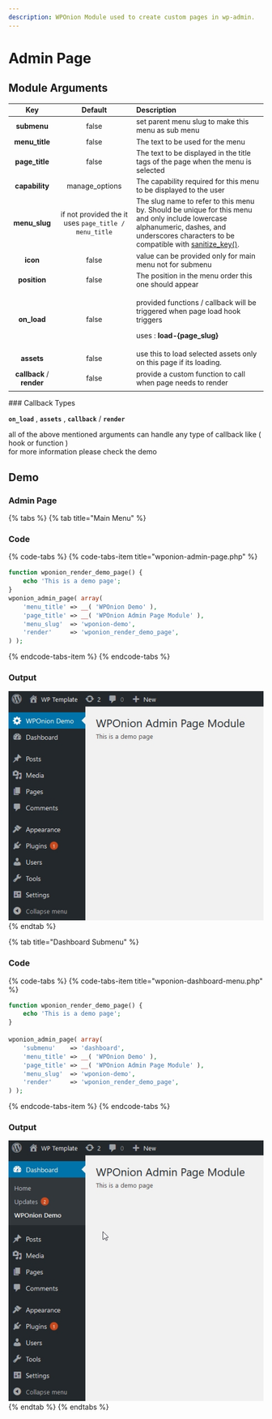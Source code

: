 ```yaml
---
description: WPOnion Module used to create custom pages in wp-admin.
---
```


# Admin Page

## Module Arguments

<table>
  <thead>
    <tr>
      <th style="text-align:center">Key</th>
      <th style="text-align:center">Default</th>
      <th style="text-align:left">Description</th>
    </tr>
  </thead>
  <tbody>
    <tr>
      <td style="text-align:center"><b>submenu</b>
      </td>
      <td style="text-align:center">false</td>
      <td style="text-align:left">set parent menu slug to make this menu as sub menu</td>
    </tr>
    <tr>
      <td style="text-align:center"><b>menu_title</b>
      </td>
      <td style="text-align:center">false</td>
      <td style="text-align:left">The text to be used for the menu</td>
    </tr>
    <tr>
      <td style="text-align:center"><b>page_title</b>
      </td>
      <td style="text-align:center">false</td>
      <td style="text-align:left">The text to be displayed in the title tags of the page when the menu is
        selected</td>
    </tr>
    <tr>
      <td style="text-align:center"><b>capability</b>
      </td>
      <td style="text-align:center">manage_options</td>
      <td style="text-align:left">The capability required for this menu to be displayed to the user</td>
    </tr>
    <tr>
      <td style="text-align:center"><b>menu_slug</b>
      </td>
      <td style="text-align:center">if not provided the it uses <code>page_title / menu_title</code>
      </td>
      <td style="text-align:left">The slug name to refer to this menu by. Should be unique for this menu
        and only include lowercase alphanumeric, dashes, and underscores characters
        to be compatible with <a href="https://developer.wordpress.org/reference/functions/sanitize_key/">sanitize_key()</a>.</td>
    </tr>
    <tr>
      <td style="text-align:center"><b>icon</b>
      </td>
      <td style="text-align:center">false</td>
      <td style="text-align:left">value can be provided only for main menu not for submenu</td>
    </tr>
    <tr>
      <td style="text-align:center"><b>position</b>
      </td>
      <td style="text-align:center">false</td>
      <td style="text-align:left">The position in the menu order this one should appear</td>
    </tr>
    <tr>
      <td style="text-align:center"><b>on_load</b>
      </td>
      <td style="text-align:center">false</td>
      <td style="text-align:left">
        <p>provided functions / callback will be triggered when page load hook triggers</p>
        <p>uses :<b> load-{page_slug}</b>
        </p>
      </td>
    </tr>
    <tr>
      <td style="text-align:center"><b>assets</b>
      </td>
      <td style="text-align:center">false</td>
      <td style="text-align:left">use this to load selected assets only on this page if its loading.</td>
    </tr>
    <tr>
      <td style="text-align:center"><b>callback</b> / <b>render</b>
      </td>
      <td style="text-align:center">false</td>
      <td style="text-align:left">provide a custom function to call when page needs to render</td>
    </tr>
    <tr>
      <td style="text-align:center"></td>
      <td style="text-align:center"></td>
      <td style="text-align:left"></td>
    </tr>
  </tbody>
</table>### Callback Types

**`on_load`** , **`assets`** , **`callback`** / **`render`**  

all of the above mentioned arguments can handle any type of callback like \( hook  or function \)  
for more information please check the demo

## Demo

### Admin Page

{% tabs %}
{% tab title="Main Menu" %}
### Code

{% code-tabs %}
{% code-tabs-item title="wponion-admin-page.php" %}
```php
function wponion_render_demo_page() {
	echo 'This is a demo page';
}
wponion_admin_page( array(
	'menu_title' => __( 'WPOnion Demo' ),
	'page_title' => __( 'WPOnion Admin Page Module' ),
	'menu_slug'  => 'wponion-demo',
	'render'     => 'wponion_render_demo_page',
) );
```
{% endcode-tabs-item %}
{% endcode-tabs %}

### Output

![](../.gitbook/assets/1541383988-162.jpg)
{% endtab %}

{% tab title="Dashboard Submenu" %}
### Code

{% code-tabs %}
{% code-tabs-item title="wponion-dashboard-menu.php" %}
```php
function wponion_render_demo_page() {
	echo 'This is a demo page';
}

wponion_admin_page( array(
    'submenu'    => 'dashboard',
    'menu_title' => __( 'WPOnion Demo' ),
    'page_title' => __( 'WPOnion Admin Page Module' ),
    'menu_slug'  => 'wponion-demo',
    'render'     => 'wponion_render_demo_page',
) );
```
{% endcode-tabs-item %}
{% endcode-tabs %}

### Output

![](../.gitbook/assets/1541384688-137.jpg)
{% endtab %}
{% endtabs %}

## 

